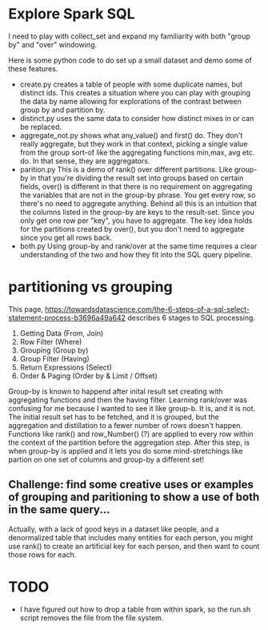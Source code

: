# Explore Spark SQL
I need to play with collect_set and expand my familiarity with both "group by" and "over" windowing.

Here is some python code to do set up a small dataset and demo some of these features.

- create.py creates a table of people with some duplicate names, but distinct ids. This creates a situation where you can play with grouping the data by name allowing for explorations of the contrast between group by and partition by.
- distinct.py  uses the same data to consider how distinct mixes in or can be replaced.
- aggregate_not.py shows what any_value() and first() do. They don't really aggregate, but they work in that context, picking a single value from the group sort-of like the aggregating functions min,max, avg etc. do. In that sense, they are aggregators.
- parition.py This is a demo of rank() over different partitions. Like group-by in that you're dividing the result set into groups based on certain fields, over() is different in that there is no requirement on aggregating the variables that are not in the group-by phrase. You get every row, so there's no need to aggregate anything. Behind all this is an intuition that the columns listed in the group-by are keys to the result-set. Since you only get one row per "key", you have to aggregate. The key idea holds for the partitions created by over(), but you don't need to aggregate since  you get all rows back.
- both.py Using group-by and rank/over at the same time requires a clear understanding of the two and how they fit into the SQL query pipeline. 


# partitioning vs grouping
This page, 
https://towardsdatascience.com/the-6-steps-of-a-sql-select-statement-process-b3696a49a642
describes 6 stages to SQL processing. 


1. Getting Data (From, Join)
2. Row Filter (Where)
3. Grouping (Group by)
4. Group Filter (Having)
5. Return Expressions (Select)
6. Order & Paging (Order by & Limit / Offset)

Group-by is known to happend after inital result set creating with aggregating functions and then the having filter. Learning rank/over was confusing for me because I wanted to see it like group-b. It is, and it is not. The initial result set has to be fetched, and it is grouped, but the aggregation and distillation to a fewer number of rows doesn't happen. Functions like rank() and row_Number() (?) are applied to every row within the context of the partition before the aggregation step. After this step, is when group-by is applied and it lets you do some mind-stretchings like partion on one set of columns and group-by a different set!

## Challenge: find some creative uses or examples of grouping and paritioning to show a use of both in the same query...
Actually, with a lack of good keys in a dataset like people, and a denormalized table that includes many entities for each person, you might use rank() to create an artificial key for each person, and then want to count those rows for each.



# TODO
- I have figured out how to drop a table from within spark, so the run.sh script removes the file from the file system.
